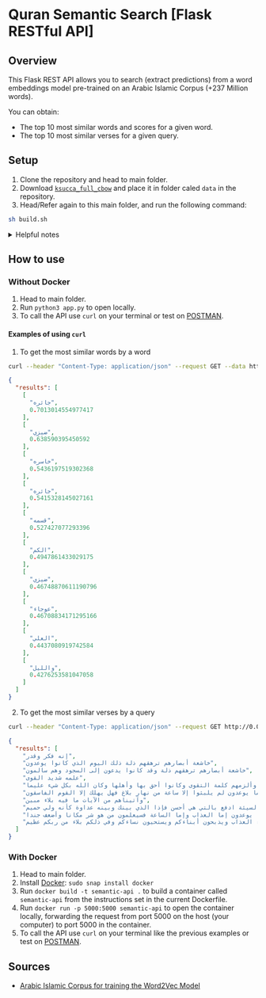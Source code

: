 # Quran Semantic Search [Flask RESTful API]

## Overview 

This Flask REST API allows you to search (extract predictions) from a word embeddings model pre-trained on an Arabic Islamic Corpus (+237 Million words).

You can obtain:
* The top 10 most similar words and scores for a given word.
* The top 10 most similar verses for a given query.

## Setup

1. Clone the repository and head to main folder.
2. Download [`ksucca_full_cbow`](https://drive.google.com/u/0/uc?id=1rZiOKy71Z_WycxnOG9bwrNoAc4ziGo_n) and place it in folder caled `data` in the repository.
3. Head/Refer again to this main folder, and run the following command:
```bash
sh build.sh
```
<details> <summary>Helpful notes</summary>

* You may first create the folder `data`.

* The bash file will require Python3 and the package installer for Python (pip) to run.

* Refering/Heading means to `cd` into the folder on your terminal.
</details>

## How to use 

### Without Docker

1. Head to main folder.
2. Run `python3 app.py` to open locally.
3. To call the API use `curl` on your terminal or test on [POSTMAN](https://www.postman.com/).

#### Examples of using `curl`

1. To get the most similar words by a word
```bash
curl --header "Content-Type: application/json" --request GET --data http://0.0.0.0:5000/similar-word/ضيزى
```
```json
{
  "results": [
    [
      "جائره", 
      0.7013014554977417
    ], 
    [
      "ضيزي", 
      0.638590395450592
    ], 
    [
      "خاسره", 
      0.5436197519302368
    ], 
    [
      "جائره", 
      0.5415328145027161
    ], 
    [
      "قسمه", 
      0.527427077293396
    ], 
    [
      "الكم", 
      0.4947861433029175
    ], 
    [
      "ضيزي", 
      0.46748870611190796
    ], 
    [
      "عوجاء", 
      0.46708834171295166
    ], 
    [
      "العلي", 
      0.4437080919742584
    ], 
    [
      "والليل", 
      0.4276253581047058
    ]
  ]
}
```

2. To get the most similar verses by a query
```bash
curl --header "Content-Type: application/json" --request GET http://0.0.0.0:5000/similar-verse/شجاعة
```
```json
{
  "results": [
    "إنه فكر وقدر", 
    "خاشعة أبصارهم ترهقهم ذلة ذلك اليوم الذي كانوا يوعدون", 
    "خاشعة أبصارهم ترهقهم ذلة وقد كانوا يدعون إلى السجود وهم سالمون", 
    "علمه شديد القوى", 
    "إذ جعل الذين كفروا في قلوبهم الحمية حمية الجاهلية فأنزل الله سكينته على رسوله وعلى المؤمنين وألزمهم كلمة التقوى وكانوا أحق بها وأهلها وكان الله بكل شيء عليما", 
    "فاصبر كما صبر أولو العزم من الرسل ولا تستعجل لهم كأنهم يوم يرون ما يوعدون لم يلبثوا إلا ساعة من نهار بلاغ فهل يهلك إلا القوم الفاسقون", 
    "وآتيناهم من الآيات ما فيه بلاء مبين", 
    "ولا تستوي الحسنة ولا السيئة ادفع بالتي هي أحسن فإذا الذي بينك وبينه عداوة كأنه ولي حميم", 
    "قل من كان في الضلالة فليمدد له الرحمن مدا حتى إذا رأوا ما يوعدون إما العذاب وإما الساعة فسيعلمون من هو شر مكانا وأضعف جندا", 
    "وإذ قال موسى لقومه اذكروا نعمة الله عليكم إذ أنجاكم من آل فرعون يسومونكم سوء العذاب ويذبحون أبناءكم ويستحيون نساءكم وفي ذلكم بلاء من ربكم عظيم"
  ]
}
```

### With Docker

1. Head to main folder.
2. Install [Docker](https://docs.docker.com/get-docker/): `sudo snap install docker`
3. Run `docker build -t semantic-api .` to build a container called `semantic-api` from the instructions set in the current Dockerfile.
4. Run `docker run -p 5000:5000 semantic-api` to open the container locally, forwarding the request from port 5000 on the host (your computer) to port 5000 in the container.
5. To call the API use `curl` on your terminal like the previous examples or test on [POSTMAN](https://www.postman.com/).

## Sources
* [Arabic Islamic Corpus for training the Word2Vec Model](https://github.com/EyadMShokry/SearchQuranByTopic#word2vec-model)
